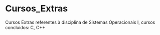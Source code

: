 # Cursos_Extras
Cursos Extras referentes à disciplina de Sistemas Operacionais I,
cursos concluídos: C, C++
